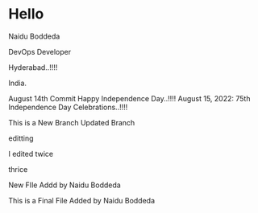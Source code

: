 # Hello

Naidu Boddeda

DevOps Developer

Hyderabad..!!!!

India.

August 14th Commit 
Happy Independence Day..!!!!
August 15, 2022: 75th Independence Day Celebrations..!!!!

This is a New Branch
Updated Branch

editting

I edited twice

thrice

New FIle Addd by Naidu Boddeda

This is a Final File Added by Naidu Boddeda